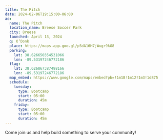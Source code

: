 ```yaml
---
title: The Pitch
date: 2024-02-06T19:15:00-06:00
ao:
  name: The Pitch
  location_name: Breese Soccer Park
  city: Breese
  launched: April 13, 2024
  q: O’Donk
  place: https://maps.app.goo.gl/pSdA16H7jWugr9kG8
  parking:
    lat: 38.626650354531066
    lon: -89.53197246772186
  flag:
    lat: 38.626867387498166
    lon: -89.53197246772186
  map_embed: https://www.google.com/maps/embed?pb=!1m18!1m12!1m3!1d875.763542950119!2d-89.53239274386013!3d38.626246894056145!2m3!1f0!2f0!3f0!3m2!1i1024!2i768!4f13.1!3m3!1m2!1s0x8876785b68c5000d%3A0x245c5d93b9263c0c!2sBreese%20Soccer%20Park!5e1!3m2!1sen!2sus!4v1707352505796!5m2!1sen!2sus
  schedule:
    tuesday:
      type: Bootcamp
      start: 05:00
      duration: 45m
    friday:
      type: Bootcamp
      start: 05:00
      duration: 45m
---
```

Come join us and help build something to serve your community!
